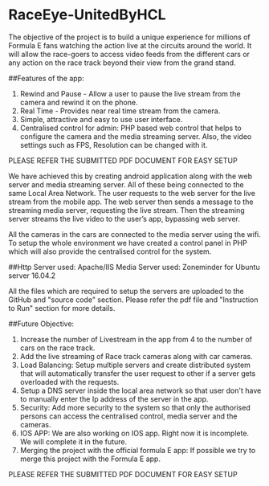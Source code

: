 # RaceEye-UnitedByHCL

The objective of the project is to build a unique experience for millions of Formula E fans watching the action live at the circuits around the world. It will allow the race-goers to access video feeds from the different cars or any action on the race track beyond their view from the grand stand.

##Features of the app:
1. Rewind and Pause - Allow a user to pause the live stream from the camera and rewind it on the phone.
2. Real Time - Provides near real time stream from the camera.
3. Simple, attractive and easy to use user interface.
4. Centralised control for admin: PHP based web control that helps to configure the camera and the media streaming server. Also, the video settings such as FPS, Resolution can be changed with it.

PLEASE REFER THE SUBMITTED PDF DOCUMENT FOR EASY SETUP

We have achieved this by creating android application along with the web server and media streaming server. All of these being connected to the same Local Area Network. The user requests to the web server for the live stream from the mobile app. The web server then sends a message to the streaming media server, requesting the live stream. Then the streaming server streams the live video to the user’s app, bypassing web server.

All the cameras in the cars are connected to the media server using the wifi. To setup the whole environment we have created a control panel in PHP which will also provide the centralised control for the system.

##Http Server used: Apache/IIS
Media Server used: Zoneminder for Ubuntu server 16.04.2

All the files which are required to setup the servers are uploaded to the GitHub and "source code" section. Please refer the pdf file and "Instruction to Run" section for more details. 

##Future Objective:
1. Increase the number of Livestream in the app from 4 to the number of cars on the race track.
2. Add the live streaming of Race track cameras along with car cameras.
3. Load Balancing: Setup multiple servers and create distributed system that will automatically transfer the user request to other if a server gets overloaded with the requests.
4. Setup a DNS server inside the local area network so that user don't have to manually enter the Ip address of the server in the app.
5. Security: Add more security to the system so that only the authorised persons can access the centralised control, media server and the cameras.
6. IOS APP: We are also working on IOS app. Right now it is incomplete. We will complete it in the future.
7. Merging the project with the official formula E app: If possible we try to merge this project with the Formula E app.

PLEASE REFER THE SUBMITTED PDF DOCUMENT FOR EASY SETUP
